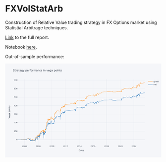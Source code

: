 # FXVolStatArb
Construction of Relative Value trading strategy in FX Options market using Statistial Arbitrage techniques.

[Link](https://rawcdn.githack.com/akaufman22/FXVolStatArb/50e1e1308a49f2c886e807b9aadc241570174d4f/Output.html) to the full report.

Notebook [here](./Project.ipynb).

Out-of-sample performance:

![plot](./vegaperf.png)